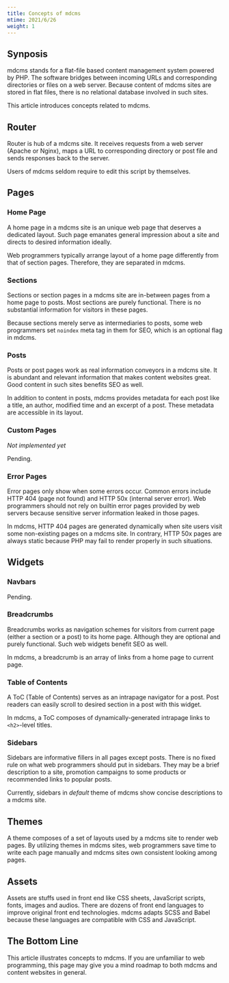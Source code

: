 ```yaml
---
title: Concepts of mdcms
mtime: 2021/6/26
weight: 1
---
```


## Synposis

mdcms stands for a flat-file based content management system powered by PHP. The software bridges between incoming URLs and corresponding directories or files on a web server. Because content of mdcms sites are stored in flat files, there is no relational database involved in such sites.

This article introduces concepts related to mdcms.

## Router

Router is hub of a mdcms site. It receives requests from a web server (Apache or Nginx), maps a URL to corresponding directory or post file and sends responses back to the server.

Users of mdcms seldom require to edit this script by themselves.

## Pages

### Home Page

A home page in a mdcms site is an unique web page that deserves a dedicated layout. Such page emanates general impression about a site and directs  to desired information ideally.

Web programmers typically arrange layout of a home page differently from that of section pages. Therefore, they are separated in mdcms.

### Sections

Sections or section pages in a mdcms site are in-between pages from a home page to posts. Most sections are purely functional. There is no substantial information for visitors in these pages.

Because sections merely serve as intermediaries to posts, some web programmers set `noindex` meta tag in them for SEO, which is an optional flag in mdcms.

### Posts

Posts or post pages work as real information conveyors in a mdcms site. It is abundant and relevant information that makes content websites great. Good content in such sites benefits SEO as well.

In addition to content in posts, mdcms provides metadata for each post like a title, an author, modified time and an excerpt of a post. These metadata are accessible in its layout.

### Custom Pages

*Not implemented yet*

Pending.

### Error Pages

Error pages only show when some errors occur. Common errors include HTTP 404 (page not found) and HTTP 50x (internal server error). Web programmers should not rely on builtin error pages provided by web servers because sensitive server information leaked in those pages.

In mdcms, HTTP 404 pages are generated dynamically when site users visit some non-existing pages on a mdcms site. In contrary, HTTP 50x pages are always static because PHP may fail to render properly in such situations.

## Widgets

### Navbars

Pending.

### Breadcrumbs

Breadcrumbs works as navigation schemes for visitors from current page (either a section or a post) to its home page. Although they are optional and purely functional. Such web widgets benefit SEO as well.

In mdcms, a breadcrumb is an array of links from a home page to current page.

### Table of Contents

A ToC (Table of Contents) serves as an intrapage navigator for a post. Post readers can easily scroll to desired section in a post with this widget.

In mdcms, a ToC composes of dynamically-generated intrapage links to `<h2>`-level titles.

### Sidebars

Sidebars are informative fillers in all pages except posts. There is no fixed rule on what web programmers should put in sidebars. They may be a brief description to a site, promotion campaigns to some products or recommended links to popular posts.

Currently, sidebars in *default* theme of mdcms show concise descriptions to a mdcms site.

## Themes

A theme composes of a set of layouts used by a mdcms site to render web pages. By utilizing themes in mdcms sites, web programmers save time to write each page manually and mdcms sites own consistent looking among pages.

## Assets

Assets are stuffs used in front end like CSS sheets, JavaScript scripts, fonts, images and audios. There are dozens of front end languages to improve original front end technologies. mdcms adapts SCSS and Babel because these languages are compatible with CSS and JavaScript.

## The Bottom Line

This article illustrates concepts to mdcms. If you are unfamiliar to web programming, this page may give you a mind roadmap to both mdcms and content websites in general.
